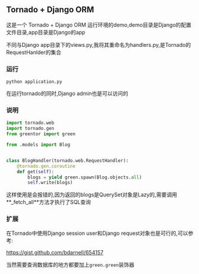 ## Tornado + Django ORM

这是一个 Tornado + Django ORM 运行环境的demo,demo目录是Django的配置文件目录,app目录是Django的app

不同与Django app目录下的views.py,我将其重命名为handlers.py,是Tornado的RequestHanlder的集合

### 运行

```shell
python application.py
```

在运行tornado的同时,Django admin也是可以访问的

### 说明

```python
import tornado.web
import tornado.gen
from greentor import green

from .models import Blog


class BlogHandler(tornado.web.RequestHandler):
    @tornado.gen.coroutine
    def get(self):
        blogs = yield green.spawn(Blog.objects.all)
        self.write(blogs)
```

这样使用是会报错的,因为返回的blogs是QuerySet对象是Lazy的,需要调用**_fetch_all**方法才执行了SQL查询

### 扩展

在Tornado中使用Django session user和Django request对象也是可行的,可以参考:

<https://gist.github.com/bdarnell/654157>

当然需要查询数据库的地方都要加上`green.green`装饰器